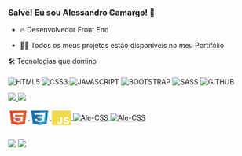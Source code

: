 ### Salve! Eu sou Alessandro Camargo! 👋


- 🔥 Desenvolvedor Front End

- 👨‍💻 Todos os meus projetos estão disponíveis no meu Portifólio


🛠  Tecnologias que domino
<br/><br/>
<img align="center" alt="HTML5" src="https://camo.githubusercontent.com/d63d473e728e20a286d22bb2226a7bf45a2b9ac6c72c59c0e61e9730bfe4168c/68747470733a2f2f696d672e736869656c64732e696f2f62616467652f48544d4c352d4533344632363f7374796c653d666f722d7468652d6261646765266c6f676f3d68746d6c35266c6f676f436f6c6f723d7768697465" data-canonical-src="https://img.shields.io/badge/HTML5-E34F26?style=for-the-badge&amp;logo=html5&amp;logoColor=white" style="max-width: 100%;">
<img align="center" alt="CSS3" src="https://camo.githubusercontent.com/3a0f693cfa032ea4404e8e02d485599bd0d192282b921026e89d271aaa3d7565/68747470733a2f2f696d672e736869656c64732e696f2f62616467652f435353332d3135373242363f7374796c653d666f722d7468652d6261646765266c6f676f3d63737333266c6f676f436f6c6f723d7768697465" data-canonical-src="https://img.shields.io/badge/CSS3-1572B6?style=for-the-badge&amp;logo=css3&amp;logoColor=white" style="max-width: 100%;">
<img align="center" alt="JAVASCRIPT" src="https://camo.githubusercontent.com/9d07c04bdd98c662d5df9d4e1cc1de8446ffeaebca330feb161f1fb8e1188204/68747470733a2f2f696d672e736869656c64732e696f2f62616467652f4a6176615363726970742d4637444631453f7374796c653d666f722d7468652d6261646765266c6f676f3d6a617661736372697074266c6f676f436f6c6f723d626c61636b" data-canonical-src="[https://img.shields.io/badge/JavaScript-F7DF1E?style=for-the-badge&amp;logo=javascript&amp;logoColor=black](https://img.shields.io/badge/JavaScript-323330?style=for-the-badge&logo=javascript&logoColor=F7DF1E)" style="max-width: 100%;">
<img align="center" alt="BOOTSTRAP" src="https://img.shields.io/badge/Bootstrap-563D7C?style=for-the-badge&logo=bootstrap&logoColor=white" data-canonical-src="https://img.shields.io/badge/Bootstrap-563D7C?style=for-the-badge&logo=bootstrap&logoColor=white" style="max-width: 100%;">
<img align="center" alt="SASS" src="https://img.shields.io/badge/Sass-CC6699?style=for-the-badge&logo=sass&logoColor=white" data-canonical-src="https://img.shields.io/badge/Sass-CC6699?style=for-the-badge&logo=sass&logoColor=white" style="max-width: 100%;">
<img align="center" alt="GITHUB" src="https://camo.githubusercontent.com/fbc3df79ffe1a99e482b154b29262ecbb10d6ee4ed22faa82683aa653d72c4e1/68747470733a2f2f696d672e736869656c64732e696f2f62616467652f4769744875622d3130303030303f7374796c653d666f722d7468652d6261646765266c6f676f3d676974687562266c6f676f436f6c6f723d7768697465" data-canonical-src="https://img.shields.io/badge/GitHub-100000?style=for-the-badge&amp;logo=github&amp;logoColor=white" style="max-width: 100%;">




<div>
  <a href="https://github.com/AleCamargo77">
  <img height="155em" src="https://github-readme-stats.vercel.app/api?username=AleCamargo77&show_icons=true&theme=dracula&include_all_commits=true&count_private=true"/>
  <img height="155em" src="https://github-readme-stats.vercel.app/api/top-langs/?username=AleCamargo77&layout=compact&langs_count=7&theme=dracula"/>
</div>
</div>
<div style="display: inline_block"><br>
  <img align="center" alt="Ale-HTML" height="30" width="40" src="https://raw.githubusercontent.com/devicons/devicon/master/icons/html5/html5-original.svg">
  <img align="center" alt="Ale-CSS" height="30" width="40" src="https://raw.githubusercontent.com/devicons/devicon/master/icons/css3/css3-original.svg">
  <img align="center" alt="Ale-Js" height="30" width="40" src="https://raw.githubusercontent.com/devicons/devicon/master/icons/javascript/javascript-plain.svg">
  <img align="center" alt="Ale-CSS" height="30" width="40" src="https://icongr.am/devicon/sass-original.svg">
  <img align="center" alt="Ale-CSS" height="30" width="40" src="https://cdn.jsdelivr.net/gh/devicons/devicon/icons/bootstrap/bootstrap-original.svg">
  
<!--  <img align="right" alt="Rafa-pic" height="150" style="border-radius:50px;" src="https://media.discordapp.net/attachments/639956127056134178/890373478988013628/Publicacoes_Instagram_1_1.png?width=676&height=676"> -->
</div>

  ##
 
<div> 
  <a href="https://instagram.com/alessandrocamargo77" target="_blank"><img src="https://img.shields.io/badge/-Instagram-%23E4405F?style=for-the-badge&logo=instagram&logoColor=white" target="_blank"></a>
  <a href = "mailto:acamargodias@terra.com.br"><img src="https://img.shields.io/badge/-Gmail-%23333?style=for-the-badge&logo=gmail&logoColor=white" target="_blank"></a>
 <!-- <a href="https://www.linkedin.com/in/rafaella-ballerini-45875016a" target="_blank"><img src="https://img.shields.io/badge/-LinkedIn-%230077B5?style=for-the-badge&logo=linkedin&logoColor=white" target="_blank"></a>  -->
  
  <!-- ![Snake animation](https://github.com/AleCamargo77/AleCamargo77/blob/output/github-contribution-grid-snake.svg) -->
 
</div>
  
  
  
  

